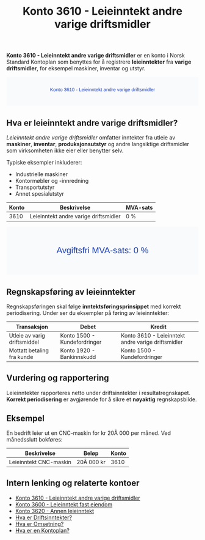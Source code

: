 ﻿---
title: "Konto 3610 - Leieinntekt andre varige driftsmidler"
seoTitle: "3610-leieinntekt-andre-varige-driftsmidler"
meta_description: '**Konto 3610 - Leieinntekt andre varige driftsmidler** er en konto i Norsk Standard Kontoplan som benyttes for å registrere **leieinntekter** fra **varige drif...'
slug: 3610-leieinntekt-andre-varige-driftsmidler
type: blog
layout: pages/single
---

**Konto 3610 - Leieinntekt andre varige driftsmidler** er en konto i Norsk Standard Kontoplan som benyttes for å registrere **leieinntekter** fra **varige driftsmidler**, for eksempel maskiner, inventar og utstyr.

![Illustrasjon av konto 3610 Leieinntekt andre varige driftsmidler](3610-leieinntekt-andre-varige-driftsmidler-image.svg)

## Hva er leieinntekt andre varige driftsmidler?

*Leieinntekt andre varige driftsmidler* omfatter inntekter fra utleie av **maskiner**, **inventar**, **produksjonsutstyr** og andre langsiktige driftsmidler som virksomheten ikke eier eller benytter selv.

Typiske eksempler inkluderer:

* Industrielle maskiner
* Kontormøbler og -innredning
* Transportutstyr
* Annet spesialutstyr

| Konto | Beskrivelse                                | MVA-sats |
|-------|--------------------------------------------|----------|
| 3610  | Leieinntekt andre varige driftsmidler      | 0 %      |

![Avgiftsfri MVA-sats: 0 %](3610-mva-avgiftsfri.svg)

## Regnskapsføring av leieinntekter

Regnskapsføringen skal følge **inntektsføringsprinsippet** med korrekt periodisering. Under ser du eksempler på føring av leieinntekter:

| Transaksjon                          | Debet                             | Kredit                                            |
|--------------------------------------|-----------------------------------|---------------------------------------------------|
| Utleie av varig driftsmiddel         | Konto 1500 - Kundefordringer      | Konto 3610 - Leieinntekt andre varige driftsmidler |
| Mottatt betaling fra kunde           | Konto 1920 - Bankinnskudd         | Konto 1500 - Kundefordringer                       |

## Vurdering og rapportering

Leieinntekter rapporteres netto under driftsinntekter i resultatregnskapet. **Korrekt periodisering** er avgjørende for å sikre et **nøyaktig** regnskapsbilde.

## Eksempel

En bedrift leier ut en CNC-maskin for kr 20Â 000 per måned. Ved månedsslutt bokføres:

| Beskrivelse                  | Beløp     | Konto |
|------------------------------|-----------|-------|
| Leieinntekt CNC-maskin       | 20Â 000 kr | 3610  |

## Intern lenking og relaterte kontoer

* [Konto 3610 - Leieinntekt andre varige driftsmidler](/blogs/kontoplan/3610-leieinntekt-andre-varige-driftsmidler "Konto 3610 - Leieinntekt andre varige driftsmidler")
* [Konto 3600 - Leieinntekt fast eiendom](/blogs/kontoplan/3600-leieinntekt-fast-eiendom "Konto 3600 - Leieinntekt fast eiendom")
* [Konto 3620 - Annen leieinntekt](/blogs/kontoplan/3620-annen-leieinntekt "Konto 3620 - Annen leieinntekt")
* [Hva er Driftsinntekter?](/blogs/regnskap/hva-er-driftsinntekter "Hva er Driftsinntekter? Komplett Guide til Driftsinntekter i Regnskap")
* [Hva er Omsetning?](/blogs/regnskap/hva-er-omsetning "Hva er Omsetning? Komplett Guide til Omsetning i Regnskap og Skatt")
* [Hva er en Kontoplan?](/blogs/regnskap/hva-er-kontoplan "Hva er en Kontoplan? Komplett Guide til Kontoplaner i Norsk Regnskap")






